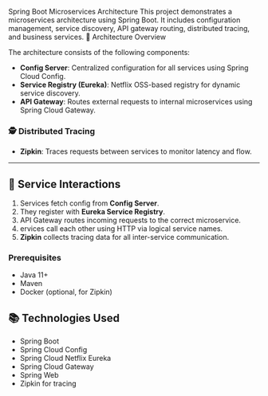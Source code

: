 Spring Boot Microservices Architecture
This project demonstrates a microservices architecture using Spring Boot. It includes configuration management, service discovery, API gateway routing, distributed tracing, and business services.
 📌 Architecture Overview

The architecture consists of the following components:

- **Config Server**: Centralized configuration for all services using Spring Cloud Config.
- **Service Registry (Eureka)**: Netflix OSS-based registry for dynamic service discovery.
- **API Gateway**: Routes external requests to internal microservices using Spring Cloud Gateway.

### 🕵️ Distributed Tracing
- **Zipkin**: Traces requests between services to monitor latency and flow.

---

## 🔗 Service Interactions

1. Services fetch config from **Config Server**.
2. They register with **Eureka Service Registry**.
3. API Gateway routes incoming requests to the correct microservice.
4.  ervices call each other using HTTP via logical service names.
5. **Zipkin** collects tracing data for all inter-service communication.



### Prerequisites
- Java 11+
- Maven
- Docker (optional, for Zipkin)




## 📚 Technologies Used

- Spring Boot
- Spring Cloud Config
- Spring Cloud Netflix Eureka
- Spring Cloud Gateway
- Spring Web
- Zipkin for tracing

